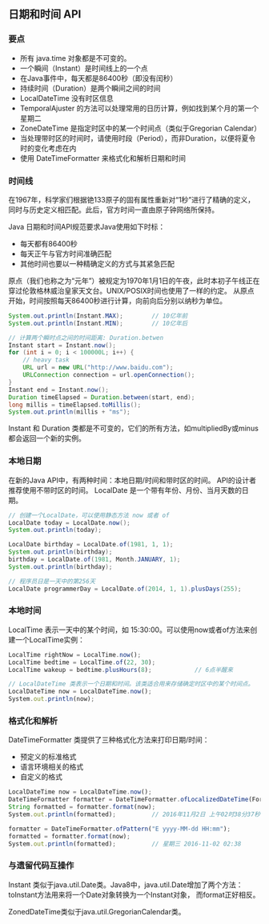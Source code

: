 ## 日期和时间 API

### 要点
 - 所有 java.time 对象都是不可变的。
 - 一个瞬间（Instant）是时间线上的一个点
 - 在Java事件中，每天都是86400秒（即没有闰秒） 
 - 持续时间（Duration）是两个瞬间之间的时间
 - LocalDateTime 没有时区信息
 - TemporalAjuster 的方法可以处理常用的日历计算，例如找到某个月的第一个星期二
 - ZoneDateTime 是指定时区中的某一个时间点（类似于Gregorian Calendar）
 - 当处理带时区的时间时，请使用时段（Period），而非Duration，以便将夏令时的变化考虑在内
 - 使用 DateTimeFormatter 来格式化和解析日期和时间
 
### 时间线
在1967年，科学家们根据铯133原子的固有属性重新对“1秒”进行了精确的定义，同时与历史定义相匹配。此后，官方时间一直由原子钟网络所保持。

Java 日期和时间API规范要求Java使用如下时标：
 - 每天都有86400秒
 - 每天正午与官方时间准确匹配
 - 其他时间也要以一种精确定义的方式与其紧急匹配
 
原点（我们也称之为“元年”）被规定为1970年1月1日的午夜，此时本初子午线正在穿过伦敦格林威治皇家天文台。UNIX/POSIX时间也使用了一样的约定。
从原点开始，时间按照每天86400秒进行计算，向前向后分别以纳秒为单位。
```java
System.out.println(Instant.MAX);        // 10亿年前
System.out.println(Instant.MIN);        // 10亿年后

// 计算两个瞬时点之间的时间距离: Duration.betwen
Instant start = Instant.now();
for (int i = 0; i < 100000L; i++) {
    // heavy task
    URL url = new URL("http://www.baidu.com");
    URLConnection connection = url.openConnection();
}
Instant end = Instant.now();
Duration timeElapsed = Duration.between(start, end);
long millis = timeElapsed.toMillis();
System.out.println(millis + "ms");
```

Instant 和 Duration 类都是不可变的，它们的所有方法，如multipliedBy或minus都会返回一个新的实例。

### 本地日期
在新的Java API中，有两种时间：本地日期/时间和带时区的时间。 API的设计者推荐使用不带时区的时间。
LocalDate 是一个带有年份、月份、当月天数的日期。
```java
// 创建一个LocalDate，可以使用静态方法 now 或者 of
LocalDate today = LocalDate.now();
System.out.println(today);

LocalDate birthday = LocalDate.of(1981, 1, 1);
System.out.println(birthday);
birthday = LocalDate.of(1981, Month.JANUARY, 1);
System.out.println(birthday);

// 程序员日是一天中的第256天        
LocalDate programmerDay = LocalDate.of(2014, 1, 1).plusDays(255);
```

### 本地时间
LocalTime 表示一天中的某个时间，如 15:30:00。可以使用now或者of方法来创建一个LocalTime实例：
```javascript
LocalTime rightNow = LocalTime.now();
LocalTime bedtime = LocalTime.of(22, 30);
LocalTime wakeup = bedtime.plusHours(8);            // 6点半醒来

// LocalDateTime 类表示一个日期和时间。该类适合用来存储确定时区中的某个时间点。
LocalDateTime now = LocalDateTime.now();
System.out.println(now);
```

### 格式化和解析
DateTimeFormatter 类提供了三种格式化方法来打印日期/时间：
 - 预定义的标准格式
 - 语言环境相关的格式
 - 自定义的格式

 ```javascript
 LocalDateTime now = LocalDateTime.now();
DateTimeFormatter formatter = DateTimeFormatter.ofLocalizedDateTime(FormatStyle.LONG);
String formatted = formatter.format(now);
System.out.println(formatted);          // 2016年11月2日 上午02时38分37秒

formatter = DateTimeFormatter.ofPattern("E yyyy-MM-dd HH:mm");
formatted = formatter.format(now);
System.out.println(formatted);          // 星期三 2016-11-02 02:38
 ```
 
 ### 与遗留代码互操作
 Instant 类似于java.util.Date类。Java8中，java.util.Date增加了两个方法：toInstant方法用来将一个Date对象转换为一个Instant对象，
 而format正好相反。
 
 ZonedDateTime类似于java.util.GregorianCalendar类。
 